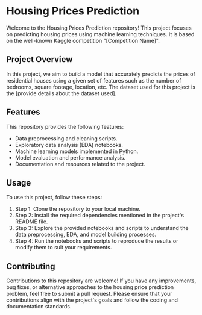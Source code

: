   <h1>Housing Prices Prediction</h1>
  <p>
    Welcome to the Housing Prices Prediction repository! This project focuses on predicting housing prices using machine learning techniques. It is based on the well-known Kaggle competition "[Competition Name]".
  </p>
  
  <h2>Project Overview</h2>
  <p>
    In this project, we aim to build a model that accurately predicts the prices of residential houses using a given set of features such as the number of bedrooms, square footage, location, etc. The dataset used for this project is the [provide details about the dataset used].
  </p>
  
  <h2>Features</h2>
  <p>
    This repository provides the following features:
  </p>
  <ul>
    <li>Data preprocessing and cleaning scripts.</li>
    <li>Exploratory data analysis (EDA) notebooks.</li>
    <li>Machine learning models implemented in Python.</li>
    <li>Model evaluation and performance analysis.</li>
    <li>Documentation and resources related to the project.</li>
  </ul>
  
  <h2>Usage</h2>
  <p>
    To use this project, follow these steps:
  </p>
  <ol>
    <li>Step 1: Clone the repository to your local machine.</li>
    <li>Step 2: Install the required dependencies mentioned in the project's README file.</li>
    <li>Step 3: Explore the provided notebooks and scripts to understand the data preprocessing, EDA, and model building processes.</li>
    <li>Step 4: Run the notebooks and scripts to reproduce the results or modify them to suit your requirements.</li>
  </ol>
  
  <h2>Contributing</h2>
  <p>
    Contributions to this repository are welcome! If you have any improvements, bug fixes, or alternative approaches to the housing price prediction problem, feel free to submit a pull request. Please ensure that your contributions align with the project's goals and follow the coding and documentation standards.
  </p>
  
  
